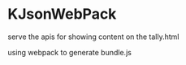 # KJsonWebPack

serve the apis for showing content on the tally.html

using webpack to generate bundle.js

